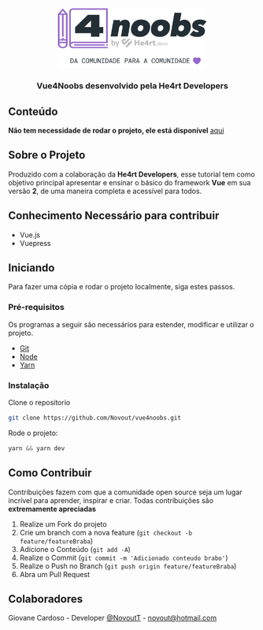 <!-- PROJECT LOGO -->
<br />
<p align="center">
  <a href="https://github.com/Novout/vue4noobs">
    <img src="./assets/he4rt.svg" alt="Logo" width="60%">
  </a>

  <h3 align="center">Vue4Noobs desenvolvido pela He4rt Developers</h3>
</p>
<!-- TABLE OF CONTENTS -->

## Conteúdo

**Não tem necessidade de rodar o projeto, ele está disponível** [aqui](https://novout.github.io/vue4noobs)

<!-- ABOUT THE PROJECT -->

## Sobre o Projeto

Produzido com a colaboração da **He4rt Developers**, esse tutorial tem como objetivo principal apresentar e ensinar o básico do framework **Vue** em sua versão **2**, de uma maneira completa e acessível para todos.

## Conhecimento Necessário para contribuir

- Vue.js
- Vuepress

<!-- GETTING STARTED -->

## Iniciando

Para fazer uma cópia e rodar o projeto localmente, siga estes passos.

### Pré-requisitos

Os programas a seguir são necessários para estender, modificar e utilizar o projeto.

- [Git](https://git-scm.com)
- [Node](https://nodejs.org/en/)
- [Yarn](https://yarnpkg.com/)

### Instalação

Clone o repositorio

```sh
git clone https://github.com/Novout/vue4noobs.git
```

Rode o projeto:

```js
yarn && yarn dev
```

<!-- CONTRIBUTING -->

## Como Contribuir

Contribuições fazem com que a comunidade open source seja um lugar incrível para aprender, inspirar e criar. Todas contribuições
são **extremamente apreciadas**

1. Realize um Fork do projeto
2. Crie um branch com a nova feature (`git checkout -b feature/featureBraba`)
3. Adicione o Conteúdo (`git add -A`)
4. Realize o Commit (`git commit -m 'Adicionado conteudo brabo'`)
5. Realize o Push no Branch (`git push origin feature/featureBraba`)
6. Abra um Pull Request

## Colaboradores

Giovane Cardoso - Developer [@NovoutT](https://twitter.com/NovoutT) - novout@hotmail.com
